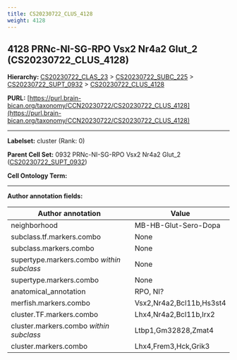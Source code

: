 ```yaml
---
title: CS20230722_CLUS_4128
weight: 4128
---
```

## 4128 PRNc-NI-SG-RPO Vsx2 Nr4a2 Glut_2 (CS20230722_CLUS_4128)
<b>Hierarchy: </b>
[CS20230722_CLAS_23](../CS20230722_CLAS_23) >
[CS20230722_SUBC_225](../CS20230722_SUBC_225) >
[CS20230722_SUPT_0932](../CS20230722_SUPT_0932) >
[CS20230722_CLUS_4128](../CS20230722_CLUS_4128)

**PURL:** [https://purl.brain-bican.org/taxonomy/CCN20230722/CS20230722_CLUS_4128](https://purl.brain-bican.org/taxonomy/CCN20230722/CS20230722_CLUS_4128)

---


**Labelset:** cluster (Rank: 0)

**Parent Cell Set:** 0932 PRNc-NI-SG-RPO Vsx2 Nr4a2 Glut_2 ([CS20230722_SUPT_0932](../CS20230722_SUPT_0932))



**Cell Ontology Term:** 

[MARKER GENES.]: #


---

[TRANSFERRED ANNOTATIONS.]: #


[AUTHOR ANNOTATION FIELDS.]: #


**Author annotation fields:**

| Author annotation | Value |
|-------------------|-------|
|neighborhood|MB-HB-Glut-Sero-Dopa|
|subclass.tf.markers.combo|None|
|subclass.markers.combo|None|
|supertype.markers.combo _within subclass_|None|
|supertype.markers.combo|None|
|anatomical_annotation|RPO, NI?|
|merfish.markers.combo|Vsx2,Nr4a2,Bcl11b,Hs3st4|
|cluster.TF.markers.combo|Lhx4,Nr4a2,Bcl11b,Irx2|
|cluster.markers.combo _within subclass_|Ltbp1,Gm32828,Zmat4|
|cluster.markers.combo|Lhx4,Frem3,Hck,Grik3|
